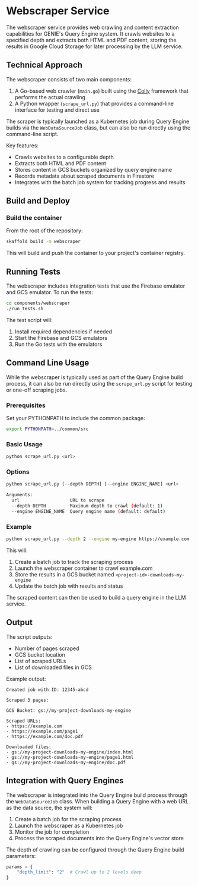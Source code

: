 # Webscraper Service

The webscraper service provides web crawling and content extraction capabilities for GENIE's Query Engine system. It crawls websites to a specified depth and extracts both HTML and PDF content, storing the results in Google Cloud Storage for later processing by the LLM service.

## Technical Approach

The webscraper consists of two main components:

1. A Go-based web crawler (`main.go`) built using the [Colly](http://go-colly.org/) framework that performs the actual crawling
2. A Python wrapper (`scrape_url.py`) that provides a command-line interface for testing and direct use

The scraper is typically launched as a Kubernetes job during Query Engine builds via the `WebDataSourceJob` class, but can also be run directly using the command-line script.

Key features:
- Crawls websites to a configurable depth
- Extracts both HTML and PDF content
- Stores content in GCS buckets organized by query engine name
- Records metadata about scraped documents in Firestore
- Integrates with the batch job system for tracking progress and results

## Build and Deploy

### Build the container

From the root of the repository:

```bash
skaffold build -m webscraper
```

This will build and push the container to your project's container registry.

## Running Tests

The webscraper includes integration tests that use the Firebase emulator and GCS emulator. To run the tests:

```bash
cd components/webscraper
./run_tests.sh
```

The test script will:
1. Install required dependencies if needed
2. Start the Firebase and GCS emulators
3. Run the Go tests with the emulators

## Command Line Usage

While the webscraper is typically used as part of the Query Engine build process, it can also be run directly using the `scrape_url.py` script for testing or one-off scraping jobs.

### Prerequisites

Set your PYTHONPATH to include the common package:

```bash
export PYTHONPATH=../common/src
```

### Basic Usage

```bash
python scrape_url.py <url>
```

### Options

```bash
python scrape_url.py [--depth DEPTH] [--engine ENGINE_NAME] <url>

Arguments:
  url                   URL to scrape
  --depth DEPTH         Maximum depth to crawl (default: 1) 
  --engine ENGINE_NAME  Query engine name (default: default)
```

### Example

```bash
python scrape_url.py --depth 2 --engine my-engine https://example.com
```

This will:
1. Create a batch job to track the scraping process
2. Launch the webscraper container to crawl example.com
3. Store the results in a GCS bucket named `<project-id>-downloads-my-engine`
4. Update the batch job with results and status

The scraped content can then be used to build a query engine in the LLM service.

## Output

The script outputs:
- Number of pages scraped
- GCS bucket location
- List of scraped URLs
- List of downloaded files in GCS

Example output:
```
Created job with ID: 12345-abcd

Scraped 3 pages:

GCS Bucket: gs://my-project-downloads-my-engine

Scraped URLs:
- https://example.com
- https://example.com/page1
- https://example.com/doc.pdf

Downloaded files:
- gs://my-project-downloads-my-engine/index.html
- gs://my-project-downloads-my-engine/page1.html 
- gs://my-project-downloads-my-engine/doc.pdf
```

## Integration with Query Engines

The webscraper is integrated into the Query Engine build process through the `WebDataSourceJob` class. When building a Query Engine with a web URL as the data source, the system will:

1. Create a batch job for the scraping process
2. Launch the webscraper as a Kubernetes job
3. Monitor the job for completion
4. Process the scraped documents into the Query Engine's vector store

The depth of crawling can be configured through the Query Engine build parameters:
```python
params = {
    "depth_limit": "2"  # Crawl up to 2 levels deep
}
```